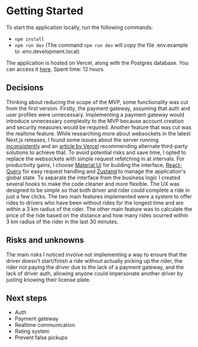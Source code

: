 # Getting Started

To start the application locally, run the following commands:
- `npm install`
- `npm run dev` (The command `npm run dev` will copy the file .env.example to .env.development.local)

The application is hosted on Vercel, along with the Postgres database. You can access it [here](https://goober-nine.vercel.app/).
Spent time: 12 hours

## Decisions
Thinking about reducing the scope of the MVP, some functionality was cut from the first version. Firstly, the payment gateway, assuming that auth and user profiles were unnecessary. Implementing a payment gateway would introduce unnecessary complexity to the MVP because account creation and security measures would be required.
Another feature that was cut was the realtime feature. While researching more about websockets in the latest Next.js releases, I found some issues about the server running [inconsistently](https://github.com/vercel/next.js/issues/49334) and an [article by Vercel](https://vercel.com/guides/publish-and-subscribe-to-realtime-data-on-vercel) recommending alternate third-party solutions to achieve that. To avoid potential risks and save time, I opted to replace the websockets with simple request refetching in at intervals.
For productivity gains, I choose [Material UI](https://mui.com/material-ui/) for building the interface, [React-Query](https://tanstack.com/query/latest) for easy request handling and [Zustand](https://github.com/pmndrs/zustand) to manage the application's global state.
To separate the interface from the business logic I created several hooks to make the code cleaner and more flexible.
The UX was designed to be simple so that both driver and rider could complete a ride in just a few clicks.
The two main features implemented were a system to offer rides to drivers who have been without rides for the longest time and are within a 3 km radius of the rider. The other main feature was to calculate the price of the ride based on the distance and how many rides ocurred within 3 km radius of the rider in the last 30 minutes.

## Risks and unknowns
The main risks I noticed involve not implementing a way to ensure that the driver doesn't start/finish a ride without actually picking up the rider, the rider not paying the driver due to the lack of a payment gateway, and the lack of driver auth, allowing anyone could impersonate another driver by justing knowing their license plate.

## Next steps
- Auth
- Payment gateway
- Realtime communication
- Rating system
- Prevent false pickups

